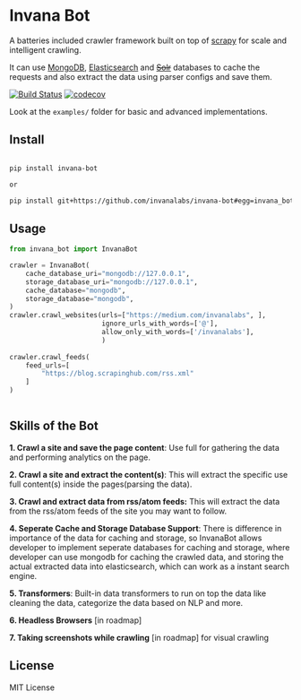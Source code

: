 # Invana Bot

A batteries included crawler framework built on top of [scrapy](https://scrapy.org/) for scale and intelligent crawling.

It can use [MongoDB](https://www.mongodb.com/), [Elasticsearch](https://www.elastic.co/products/elasticsearch) 
and <del>[Solr](http://lucene.apache.org/solr/)</del> databases to cache the requests and also extract the data using parser configs 
and save them.


[![Build Status](https://travis-ci.org/invanalabs/invana-bot.svg?branch=master)](https://travis-ci.org/invanalabs/invana-bot) 
[![codecov](https://codecov.io/gh/invanalabs/invana-bot/branch/master/graph/badge.svg)](https://codecov.io/gh/invanalabs/invana-bot) 

Look at the `examples/` folder for basic and advanced implementations.

## Install

```bash

pip install invana-bot

or 

pip install git+https://github.com/invanalabs/invana-bot#egg=invana_bot


```

## Usage

```python
from invana_bot import InvanaBot

crawler = InvanaBot(
    cache_database_uri="mongodb://127.0.0.1",
    storage_database_uri="mongodb://127.0.0.1",
    cache_database="mongodb",
    storage_database="mongodb",
)
crawler.crawl_websites(urls=["https://medium.com/invanalabs", ],
                       ignore_urls_with_words=['@'],
                       allow_only_with_words=['/invanalabs'],
                       )
                       
crawler.crawl_feeds(
    feed_urls=[
        "https://blog.scrapinghub.com/rss.xml"
    ]
)



```

## Skills of the Bot

**1. Crawl a site and save the page content**: Use full for gathering the data and performing analytics on the page.

**2. Crawl a site and extract the content(s)**: This will extract the specific use full content(s) inside the pages(parsing the data). 

**3. Crawl and extract data from rss/atom feeds:** This will extract the data from the rss/atom feeds of the site you may want to follow.

**4. Seperate Cache and Storage Database Support**: There is difference in importance of the data for caching and storage, so
InvanaBot allows developer to implement seperate databases for caching and storage, where developer can use mongodb
for caching the crawled data, and storing the actual extracted data into elasticsearch, which can work as a instant search engine.

**5. Transformers**: Built-in data transformers to run on top the data like cleaning the data, categorize the data based on NLP and more.

**6. Headless Browsers** [in roadmap]

**7. Taking screenshots while crawling** [in roadmap] for visual crawling



## License

MIT License


